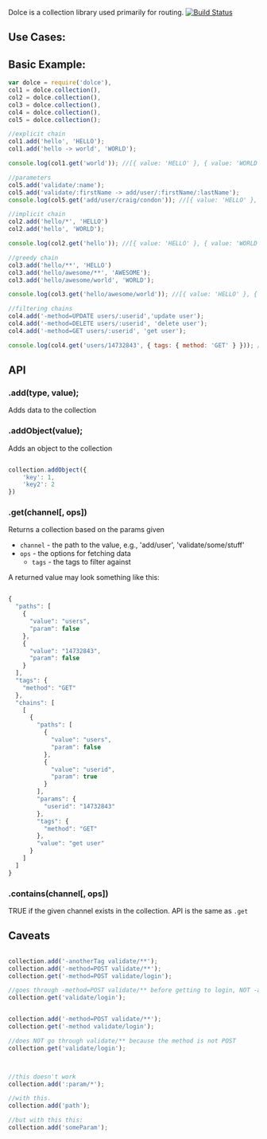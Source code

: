 
Dolce is a collection library used primarily for routing.  [![Build Status](https://secure.travis-ci.org/crcn/dolce.png)](https://secure.travis-ci.org/crcn/dolce)

## Use Cases:




## Basic Example:

```javascript
var dolce = require('dolce'),
col1 = dolce.collection(),
col2 = dolce.collection(),
col3 = dolce.collection(),
col4 = dolce.collection(),
col5 = dolce.collection();

//explicit chain
col1.add('hello', 'HELLO');
col1.add('hello -> world', 'WORLD');

console.log(col1.get('world')); //[{ value: 'HELLO' }, { value: 'WORLD' }]

//parameters
col5.add('validate/:name');
col5.add('validate/:firstName -> add/user/:firstName/:lastName');
console.log(col5.get('add/user/craig/condon')); //[{ value: 'HELLO' }, { value: 'WORLD' }]

//implicit chain
col2.add('hello/*', 'HELLO')
col2.add('hello', 'WORLD');

console.log(col2.get('hello')); //[{ value: 'HELLO' }, { value: 'WORLD' } ]

//greedy chain
col3.add('hello/**', 'HELLO')
col3.add('hello/awesome/**', 'AWESOME');
col3.add('hello/awesome/world', 'WORLD');

console.log(col3.get('hello/awesome/world')); //[{ value: 'HELLO' }, { value: 'AWESOME' }, { value: 'WORLD' } ]

//filtering chains
col4.add('-method=UPDATE users/:userid','update user');
col4.add('-method=DELETE users/:userid', 'delete user');
col4.add('-method=GET users/:userid', 'get user');

console.log(col4.get('users/14732843', { tags: { method: 'GET' } })); //[{ tags: { method: 'GET' }, value: 'get user' }];
```

## API

### .add(type, value);

Adds data to the collection


### .addObject(value);

Adds an object to the collection

```javascript

collection.addObject({
	'key': 1,
	'key2': 2
})
```

### .get(channel[, ops])

Returns a collection based on the params given

- `channel` - the path to the value, e.g., 'add/user', 'validate/some/stuff'
- `ops` - the options for fetching data
	- `tags` - the tags to filter against

A returned value may look something like this:

```javascript

{
  "paths": [
    {
      "value": "users",
      "param": false
    },
    {
      "value": "14732843",
      "param": false
    }
  ],
  "tags": {
    "method": "GET"
  },
  "chains": [
    [
      {
        "paths": [
          {
            "value": "users",
            "param": false
          },
          {
            "value": "userid",
            "param": true
          }
        ],
        "params": {
          "userid": "14732843"
        },
        "tags": {
          "method": "GET"
        },
        "value": "get user"
      }
    ]
  ]
}

```

### .contains(channel[, ops])

TRUE if the given channel exists in the collection. API is the same as `.get`


## Caveats

```javascript

collection.add('-anotherTag validate/**');
collection.add('-method=POST validate/**');
collection.get('-method=POST validate/login');

//goes through -method=POST validate/** before getting to login, NOT -anotherTag validate/** 
collection.get('validate/login'); 


collection.add('-method=POST validate/**');
collection.get('-method validate/login');

//does NOT go through validate/** because the method is not POST
collection.get('validate/login'); 



//this doesn't work
collection.add(':param/*');

//with this.
collection.add('path');

//but with this this:
collection.add('someParam');

```




